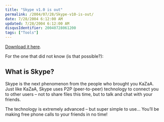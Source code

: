 ```yaml
---
title: "Skype v1.0 is out"
permalink: /2004/07/28/Skype-v10-is-out/
date: 7/28/2004 6:12:00 AM
updated: 7/28/2004 6:12:00 AM
disqusIdentifier: 20040728061200
tags: ["Tools"]
---
```

[Download it here](http://www.skype.net/download.html).

For the one that did not know (is that possible?):<td align="center" width="53%"></td><td width="47%">
<!-- more -->


<h2>What is Skype?</h2>


Skype is the next phenomenon from the people who brought you KaZaA. Just like KaZaA, Skype uses P2P (peer-to-peer) technology to connect you to other users – not to share files this time, but to talk and chat with your friends.

The technology is extremely advanced – but super simple to use... You’ll be making free phone calls to your friends in no time!
</td>
